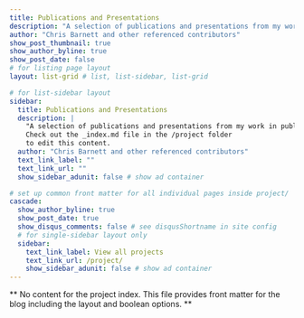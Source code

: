 ```yaml
---
title: Publications and Presentations
description: "A selection of publications and presentations from my work in public health and biomedical science"
author: "Chris Barnett and other referenced contributors"
show_post_thumbnail: true
show_author_byline: true
show_post_date: false
# for listing page layout
layout: list-grid # list, list-sidebar, list-grid

# for list-sidebar layout
sidebar: 
  title: Publications and Presentations
  description: |
    "A selection of publications and presentations from my work in public health and biomedical science"
    Check out the _index.md file in the /project folder 
    to edit this content.
  author: "Chris Barnett and other referenced contributors"
  text_link_label: ""
  text_link_url: ""
  show_sidebar_adunit: false # show ad container

# set up common front matter for all individual pages inside project/
cascade:    
  show_author_byline: true
  show_post_date: true
  show_disqus_comments: false # see disqusShortname in site config
  # for single-sidebar layout only
  sidebar:
    text_link_label: View all projects
    text_link_url: /project/
    show_sidebar_adunit: false # show ad container
---
```


** No content for the project index. This file provides front matter for the blog including the layout and boolean options. **
